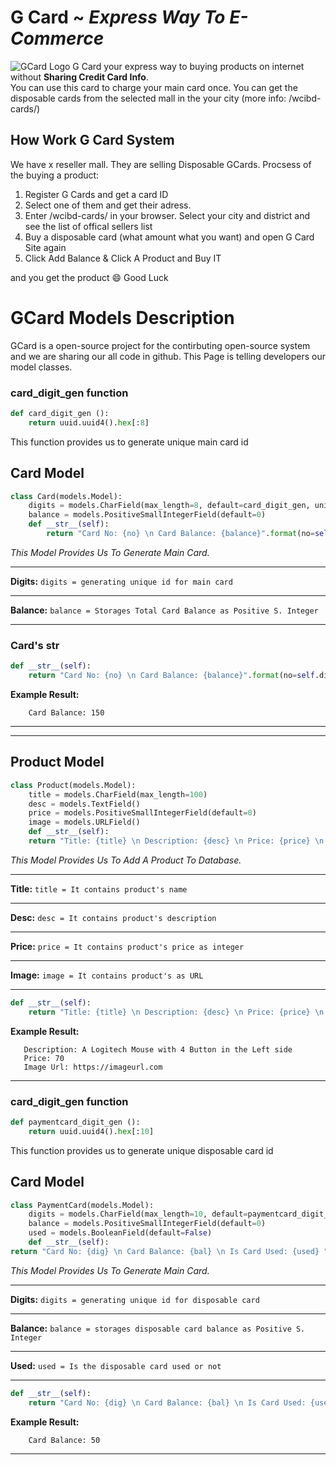 # G Card ~ _______Express Way To E-Commerce_______
![GCard Logo]()
G Card your express way to buying products on internet without **Sharing Credit Card Info**.                                   
You can use this card to charge your main card once. You can get the disposable cards from the selected mall in the your city (more info: /wcibd-cards/)

## How Work G Card System
We have x reseller mall. They are selling Disposable GCards. 
Procsess of the buying a product:

1. Register G Cards and get a card ID
2. Select one of them and get their adress. 
3. Enter /wcibd-cards/ in your browser. Select your city and district and see the list of offical sellers list
4. Buy a disposable card (what amount what you want) and open G Card Site again
5. Click Add Balance & Click A Product and Buy IT 

and you get the product 😄 Good Luck
# GCard Models Description
GCard is a open-source project for the contirbuting open-source system and we are sharing our all code in github.
This Page is telling developers our model classes.

### card_digit_gen function
```python
def card_digit_gen ():
    return uuid.uuid4().hex[:8]
```
This function provides us to generate unique main card id 
## Card Model
```python
class Card(models.Model):
    digits = models.CharField(max_length=8, default=card_digit_gen, unique=True)
    balance = models.PositiveSmallIntegerField(default=0)
    def __str__(self):
        return "Card No: {no} \n Card Balance: {balance}".format(no=self.digits, balance=self.balance)
```
_This Model Provides Us To Generate Main Card._ 
***

**Digits:**
```digits = generating unique id for main card```

***

**Balance:**
```balance = Storages Total Card Balance as Positive S. Integer```

***

### Card's __str__
```python
def __str__(self):
    return "Card No: {no} \n Card Balance: {balance}".format(no=self.digits, balance=self.balance)
```
**Example Result:**
``` Card No: 6ff2dj5t 
    Card Balance: 150 
```

***

***
## Product Model
```python
class Product(models.Model):
    title = models.CharField(max_length=100)
    desc = models.TextField()
    price = models.PositiveSmallIntegerField(default=0)
    image = models.URLField()
    def __str__(self):
	return "Title: {title} \n Description: {desc} \n Price: {price} \n Image Url:                             {im}".format(title=self.title, desc=self.desc, price=self.price, im=self.image)
```
_This Model Provides Us To Add A Product To Database._ 
***
**Title:**
```title = It contains product's name```
***
**Desc:**
```desc = It contains product's description```
***
**Price:**
```price = It contains product's price as integer```
***
**Image:**
```image = It contains product's as URL```
***
```python
def __str__(self):
    return "Title: {title} \n Description: {desc} \n Price: {price} \n Image Url:  {im}".format(title=self.title, desc=self.desc, price=self.price, im=self.image)
```
**Example Result:**
```Title: Logitech M130
   Description: A Logitech Mouse with 4 Button in the Left side
   Price: 70
   Image Url: https://imageurl.com
```
***

### card_digit_gen function
```python
def paymentcard_digit_gen ():
    return uuid.uuid4().hex[:10]
```
This function provides us to generate unique disposable card id 
## Card Model
```python
class PaymentCard(models.Model):
    digits = models.CharField(max_length=10, default=paymentcard_digit_gen, unique=True)
    balance = models.PositiveSmallIntegerField(default=0)
    used = models.BooleanField(default=False)
    def __str__(self):
return "Card No: {dig} \n Card Balance: {bal} \n Is Card Used: {used} ".format(dig=self.digits, bal=self.balance, used=self.used)
```
_This Model Provides Us To Generate Main Card._ 
***

**Digits:**
```digits = generating unique id for disposable card```

***

**Balance:**
```balance = storages disposable card balance as Positive S. Integer```

***
**Used:**
```used = Is the disposable card used or not```

***
```python
def __str__(self):
    return "Card No: {dig} \n Card Balance: {bal} \n Is Card Used: {used} ".format(dig=self.digits, bal=self.balance, used=self.used)
```
**Example Result:**
``` Card No: 6ff2dj5tad 
    Card Balance: 50 
```
*** 

